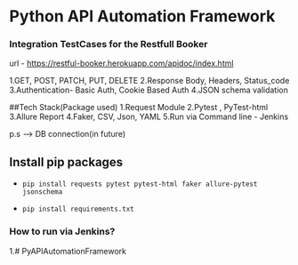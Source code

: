 # Python API Automation Framework


### Integration TestCases for the Restfull Booker
url - https://restful-booker.herokuapp.com/apidoc/index.html

1.GET, POST, PATCH, PUT, DELETE
2.Response Body, Headers, Status_code
3.Authentication- Basic Auth, Cookie Based Auth
4.JSON schema validation

##Tech Stack(Package used)
1.Request Module 
2.Pytest , PyTest-html
3.Allure Report
4.Faker, CSV, Json, YAML
5.Run via Command line - Jenkins

p.s --> DB connection(in future)

## Install pip packages
  -     pip install requests pytest pytest-html faker allure-pytest jsonschema
  -     pip install requirements.txt

### How to run via Jenkins?
1.#   P y A P I A u t o m a t i o n F r a m e w o r k  
 